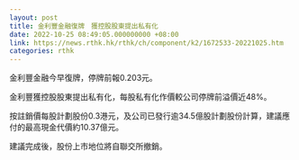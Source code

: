 ```yaml
---
layout: post
title: 金利豐金融復牌　獲控股股東提出私有化
date: 2022-10-25 08:49:05.000000000 +08:00
link: https://news.rthk.hk/rthk/ch/component/k2/1672533-20221025.htm
categories: rthk
---
```


金利豐金融今早復牌，停牌前報0.203元。

金利豐獲控股股東提出私有化，每股私有化作價較公司停牌前溢價近48%。

按註銷價每股計劃股份0.3港元，及公司已發行逾34.5億股計劃股份計算，建議應付的最高現金代價約10.37億元。

建議完成後，股份上市地位將自聯交所撤銷。
